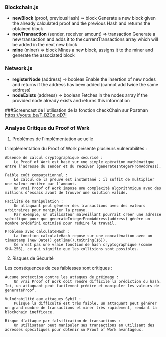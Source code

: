 ### Blockchain.js

* **newBlock** (proof, previousHash) => block
  Generate a new block given the already calculated proof and the previous Hash and returns the obtained block
* **newTransaction** (sender, receiver, amount) => transaction
  Generate a new transaction and adds it to the currentTransactions array which will be added in the next new block
* **mine** (miner) => block
  Mines a new block, assigns it to the miner and generate the associated block

### Network.js

* **registerNode** (address) => boolean
  Enable the insertion of new nodes and returns if the address has been added (cannot add twice the same address)
* **nodeExists** (address) => boolean
  Fetches in the nodes array if the provided node already exists and returns this information

###Screencast de l'utilisation de la fonction checkChain sur Postman
https://youtu.be/F_BZCs_qD7I

### Analyse Critique du Proof of Work
1. Problèmes de l'implémentation actuelle

L’implémentation du Proof of Work présente plusieurs vulnérabilités  :

    Absence de calcul cryptographique sécurisé :
        Le Proof of Work est basé sur une simple opération mathématique entre l’adresse du sender et du receiver (generateIntegerFromAddress).

    Faible coût computationnel :
        Le calcul de la preuve est instantané : il suffit de multiplier une valeur entière par l’amount.
        Un vrai Proof of Work impose une complexité algorithmique avec des millions d’essais avant de trouver une solution valide.

    Facilité de manipulation :
        Un attaquant peut générer des transactions avec des valeurs arbitraires pour manipuler la preuve.
        Par exemple, un utilisateur malveillant pourrait créer une adresse spécifique pour que generateIntegerFromAddress(address) génère un nombre prédéfini optimisé pour réduire le travail.

    Problème avec calculateHash :
        La fonction calculateHash repose sur une concaténation avec un timestamp (new Date().getTime().toString(16)).
        Ce n’est pas une vraie fonction de hash cryptographique (comme SHA-256), ce qui signifie que les collisions sont possibles.

2. Risques de Sécurité

Les conséquences de ces faiblesses sont critiques :

    Aucune protection contre les attaques de préimage :
        Un vrai Proof of Work doit rendre difficile la prédiction du hash. Ici, un attaquant peut facilement prédire et manipuler les valeurs de generateProof.

    Vulnérabilité aux attaques Sybil :
        Puisque la difficulté est très faible, un attaquant peut générer un grand nombre de transactions et miner très rapidement, rendant la blockchain inefficace.

    Risque d’attaque par falsification de transactions :
        Un utilisateur peut manipuler ses transactions en utilisant des adresses spécifiques pour obtenir un Proof of Work avantageux.
